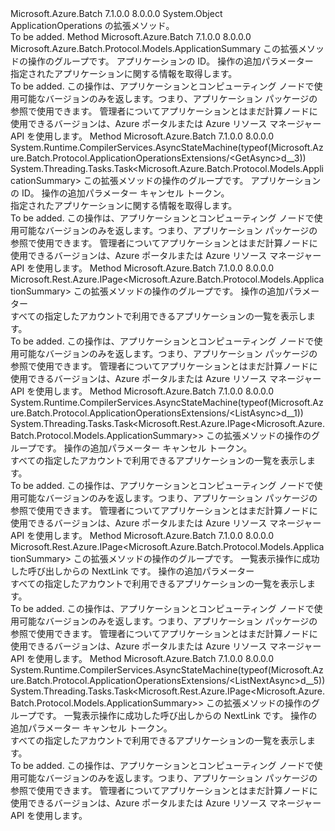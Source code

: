 <Type Name="ApplicationOperationsExtensions" FullName="Microsoft.Azure.Batch.Protocol.ApplicationOperationsExtensions">
  <TypeSignature Language="C#" Value="public static class ApplicationOperationsExtensions" />
  <TypeSignature Language="ILAsm" Value=".class public auto ansi abstract sealed beforefieldinit ApplicationOperationsExtensions extends System.Object" />
  <TypeSignature Language="DocId" Value="T:Microsoft.Azure.Batch.Protocol.ApplicationOperationsExtensions" />
  <TypeSignature Language="VB.NET" Value="Public Module ApplicationOperationsExtensions" />
  <TypeSignature Language="F#" Value="type ApplicationOperationsExtensions = class" />
  <AssemblyInfo>
    <AssemblyName>Microsoft.Azure.Batch</AssemblyName>
    <AssemblyVersion>7.1.0.0</AssemblyVersion>
    <AssemblyVersion>8.0.0.0</AssemblyVersion>
  </AssemblyInfo>
  <Base>
    <BaseTypeName>System.Object</BaseTypeName>
  </Base>
  <Interfaces />
  <Docs>
    <summary>
            ApplicationOperations の拡張メソッド。
            </summary>
    <remarks>To be added.</remarks>
  </Docs>
  <Members>
    <Member MemberName="Get">
      <MemberSignature Language="C#" Value="public static Microsoft.Azure.Batch.Protocol.Models.ApplicationSummary Get (this Microsoft.Azure.Batch.Protocol.IApplicationOperations operations, string applicationId, Microsoft.Azure.Batch.Protocol.Models.ApplicationGetOptions applicationGetOptions = null);" />
      <MemberSignature Language="ILAsm" Value=".method public static hidebysig class Microsoft.Azure.Batch.Protocol.Models.ApplicationSummary Get(class Microsoft.Azure.Batch.Protocol.IApplicationOperations operations, string applicationId, class Microsoft.Azure.Batch.Protocol.Models.ApplicationGetOptions applicationGetOptions) cil managed" />
      <MemberSignature Language="DocId" Value="M:Microsoft.Azure.Batch.Protocol.ApplicationOperationsExtensions.Get(Microsoft.Azure.Batch.Protocol.IApplicationOperations,System.String,Microsoft.Azure.Batch.Protocol.Models.ApplicationGetOptions)" />
      <MemberSignature Language="F#" Value="static member Get : Microsoft.Azure.Batch.Protocol.IApplicationOperations * string * Microsoft.Azure.Batch.Protocol.Models.ApplicationGetOptions -&gt; Microsoft.Azure.Batch.Protocol.Models.ApplicationSummary" Usage="Microsoft.Azure.Batch.Protocol.ApplicationOperationsExtensions.Get (operations, applicationId, applicationGetOptions)" />
      <MemberType>Method</MemberType>
      <AssemblyInfo>
        <AssemblyName>Microsoft.Azure.Batch</AssemblyName>
        <AssemblyVersion>7.1.0.0</AssemblyVersion>
        <AssemblyVersion>8.0.0.0</AssemblyVersion>
      </AssemblyInfo>
      <ReturnValue>
        <ReturnType>Microsoft.Azure.Batch.Protocol.Models.ApplicationSummary</ReturnType>
      </ReturnValue>
      <Parameters>
        <Parameter Name="operations" Type="Microsoft.Azure.Batch.Protocol.IApplicationOperations" RefType="this" />
        <Parameter Name="applicationId" Type="System.String" />
        <Parameter Name="applicationGetOptions" Type="Microsoft.Azure.Batch.Protocol.Models.ApplicationGetOptions" />
      </Parameters>
      <Docs>
        <param name="operations">
            この拡張メソッドの操作のグループです。
            </param>
        <param name="applicationId">
            アプリケーションの ID。
            </param>
        <param name="applicationGetOptions">
            操作の追加パラメーター
            </param>
        <summary>
            指定されたアプリケーションに関する情報を取得します。
            </summary>
        <returns>To be added.</returns>
        <remarks>
            この操作は、アプリケーションとコンピューティング ノードで使用可能なバージョンのみを返します。つまり、アプリケーション パッケージの参照で使用できます。 管理者についてアプリケーションとはまだ計算ノードに使用できるバージョンは、Azure ポータルまたは Azure リソース マネージャー API を使用します。
            </remarks>
      </Docs>
    </Member>
    <Member MemberName="GetAsync">
      <MemberSignature Language="C#" Value="public static System.Threading.Tasks.Task&lt;Microsoft.Azure.Batch.Protocol.Models.ApplicationSummary&gt; GetAsync (this Microsoft.Azure.Batch.Protocol.IApplicationOperations operations, string applicationId, Microsoft.Azure.Batch.Protocol.Models.ApplicationGetOptions applicationGetOptions = null, System.Threading.CancellationToken cancellationToken = null);" />
      <MemberSignature Language="ILAsm" Value=".method public static hidebysig class System.Threading.Tasks.Task`1&lt;class Microsoft.Azure.Batch.Protocol.Models.ApplicationSummary&gt; GetAsync(class Microsoft.Azure.Batch.Protocol.IApplicationOperations operations, string applicationId, class Microsoft.Azure.Batch.Protocol.Models.ApplicationGetOptions applicationGetOptions, valuetype System.Threading.CancellationToken cancellationToken) cil managed" />
      <MemberSignature Language="DocId" Value="M:Microsoft.Azure.Batch.Protocol.ApplicationOperationsExtensions.GetAsync(Microsoft.Azure.Batch.Protocol.IApplicationOperations,System.String,Microsoft.Azure.Batch.Protocol.Models.ApplicationGetOptions,System.Threading.CancellationToken)" />
      <MemberSignature Language="F#" Value="static member GetAsync : Microsoft.Azure.Batch.Protocol.IApplicationOperations * string * Microsoft.Azure.Batch.Protocol.Models.ApplicationGetOptions * System.Threading.CancellationToken -&gt; System.Threading.Tasks.Task&lt;Microsoft.Azure.Batch.Protocol.Models.ApplicationSummary&gt;" Usage="Microsoft.Azure.Batch.Protocol.ApplicationOperationsExtensions.GetAsync (operations, applicationId, applicationGetOptions, cancellationToken)" />
      <MemberType>Method</MemberType>
      <AssemblyInfo>
        <AssemblyName>Microsoft.Azure.Batch</AssemblyName>
        <AssemblyVersion>7.1.0.0</AssemblyVersion>
        <AssemblyVersion>8.0.0.0</AssemblyVersion>
      </AssemblyInfo>
      <Attributes>
        <Attribute>
          <AttributeName>System.Runtime.CompilerServices.AsyncStateMachine(typeof(Microsoft.Azure.Batch.Protocol.ApplicationOperationsExtensions/&lt;GetAsync&gt;d__3))</AttributeName>
        </Attribute>
      </Attributes>
      <ReturnValue>
        <ReturnType>System.Threading.Tasks.Task&lt;Microsoft.Azure.Batch.Protocol.Models.ApplicationSummary&gt;</ReturnType>
      </ReturnValue>
      <Parameters>
        <Parameter Name="operations" Type="Microsoft.Azure.Batch.Protocol.IApplicationOperations" RefType="this" />
        <Parameter Name="applicationId" Type="System.String" />
        <Parameter Name="applicationGetOptions" Type="Microsoft.Azure.Batch.Protocol.Models.ApplicationGetOptions" />
        <Parameter Name="cancellationToken" Type="System.Threading.CancellationToken" />
      </Parameters>
      <Docs>
        <param name="operations">
            この拡張メソッドの操作のグループです。
            </param>
        <param name="applicationId">
            アプリケーションの ID。
            </param>
        <param name="applicationGetOptions">
            操作の追加パラメーター
            </param>
        <param name="cancellationToken">
            キャンセル トークン。
            </param>
        <summary>
            指定されたアプリケーションに関する情報を取得します。
            </summary>
        <returns>To be added.</returns>
        <remarks>
            この操作は、アプリケーションとコンピューティング ノードで使用可能なバージョンのみを返します。つまり、アプリケーション パッケージの参照で使用できます。 管理者についてアプリケーションとはまだ計算ノードに使用できるバージョンは、Azure ポータルまたは Azure リソース マネージャー API を使用します。
            </remarks>
      </Docs>
    </Member>
    <Member MemberName="List">
      <MemberSignature Language="C#" Value="public static Microsoft.Rest.Azure.IPage&lt;Microsoft.Azure.Batch.Protocol.Models.ApplicationSummary&gt; List (this Microsoft.Azure.Batch.Protocol.IApplicationOperations operations, Microsoft.Azure.Batch.Protocol.Models.ApplicationListOptions applicationListOptions = null);" />
      <MemberSignature Language="ILAsm" Value=".method public static hidebysig class Microsoft.Rest.Azure.IPage`1&lt;class Microsoft.Azure.Batch.Protocol.Models.ApplicationSummary&gt; List(class Microsoft.Azure.Batch.Protocol.IApplicationOperations operations, class Microsoft.Azure.Batch.Protocol.Models.ApplicationListOptions applicationListOptions) cil managed" />
      <MemberSignature Language="DocId" Value="M:Microsoft.Azure.Batch.Protocol.ApplicationOperationsExtensions.List(Microsoft.Azure.Batch.Protocol.IApplicationOperations,Microsoft.Azure.Batch.Protocol.Models.ApplicationListOptions)" />
      <MemberSignature Language="F#" Value="static member List : Microsoft.Azure.Batch.Protocol.IApplicationOperations * Microsoft.Azure.Batch.Protocol.Models.ApplicationListOptions -&gt; Microsoft.Rest.Azure.IPage&lt;Microsoft.Azure.Batch.Protocol.Models.ApplicationSummary&gt;" Usage="Microsoft.Azure.Batch.Protocol.ApplicationOperationsExtensions.List (operations, applicationListOptions)" />
      <MemberType>Method</MemberType>
      <AssemblyInfo>
        <AssemblyName>Microsoft.Azure.Batch</AssemblyName>
        <AssemblyVersion>7.1.0.0</AssemblyVersion>
        <AssemblyVersion>8.0.0.0</AssemblyVersion>
      </AssemblyInfo>
      <ReturnValue>
        <ReturnType>Microsoft.Rest.Azure.IPage&lt;Microsoft.Azure.Batch.Protocol.Models.ApplicationSummary&gt;</ReturnType>
      </ReturnValue>
      <Parameters>
        <Parameter Name="operations" Type="Microsoft.Azure.Batch.Protocol.IApplicationOperations" RefType="this" />
        <Parameter Name="applicationListOptions" Type="Microsoft.Azure.Batch.Protocol.Models.ApplicationListOptions" />
      </Parameters>
      <Docs>
        <param name="operations">
            この拡張メソッドの操作のグループです。
            </param>
        <param name="applicationListOptions">
            操作の追加パラメーター
            </param>
        <summary>
            すべての指定したアカウントで利用できるアプリケーションの一覧を表示します。
            </summary>
        <returns>To be added.</returns>
        <remarks>
            この操作は、アプリケーションとコンピューティング ノードで使用可能なバージョンのみを返します。つまり、アプリケーション パッケージの参照で使用できます。 管理者についてアプリケーションとはまだ計算ノードに使用できるバージョンは、Azure ポータルまたは Azure リソース マネージャー API を使用します。
            </remarks>
      </Docs>
    </Member>
    <Member MemberName="ListAsync">
      <MemberSignature Language="C#" Value="public static System.Threading.Tasks.Task&lt;Microsoft.Rest.Azure.IPage&lt;Microsoft.Azure.Batch.Protocol.Models.ApplicationSummary&gt;&gt; ListAsync (this Microsoft.Azure.Batch.Protocol.IApplicationOperations operations, Microsoft.Azure.Batch.Protocol.Models.ApplicationListOptions applicationListOptions = null, System.Threading.CancellationToken cancellationToken = null);" />
      <MemberSignature Language="ILAsm" Value=".method public static hidebysig class System.Threading.Tasks.Task`1&lt;class Microsoft.Rest.Azure.IPage`1&lt;class Microsoft.Azure.Batch.Protocol.Models.ApplicationSummary&gt;&gt; ListAsync(class Microsoft.Azure.Batch.Protocol.IApplicationOperations operations, class Microsoft.Azure.Batch.Protocol.Models.ApplicationListOptions applicationListOptions, valuetype System.Threading.CancellationToken cancellationToken) cil managed" />
      <MemberSignature Language="DocId" Value="M:Microsoft.Azure.Batch.Protocol.ApplicationOperationsExtensions.ListAsync(Microsoft.Azure.Batch.Protocol.IApplicationOperations,Microsoft.Azure.Batch.Protocol.Models.ApplicationListOptions,System.Threading.CancellationToken)" />
      <MemberSignature Language="F#" Value="static member ListAsync : Microsoft.Azure.Batch.Protocol.IApplicationOperations * Microsoft.Azure.Batch.Protocol.Models.ApplicationListOptions * System.Threading.CancellationToken -&gt; System.Threading.Tasks.Task&lt;Microsoft.Rest.Azure.IPage&lt;Microsoft.Azure.Batch.Protocol.Models.ApplicationSummary&gt;&gt;" Usage="Microsoft.Azure.Batch.Protocol.ApplicationOperationsExtensions.ListAsync (operations, applicationListOptions, cancellationToken)" />
      <MemberType>Method</MemberType>
      <AssemblyInfo>
        <AssemblyName>Microsoft.Azure.Batch</AssemblyName>
        <AssemblyVersion>7.1.0.0</AssemblyVersion>
        <AssemblyVersion>8.0.0.0</AssemblyVersion>
      </AssemblyInfo>
      <Attributes>
        <Attribute>
          <AttributeName>System.Runtime.CompilerServices.AsyncStateMachine(typeof(Microsoft.Azure.Batch.Protocol.ApplicationOperationsExtensions/&lt;ListAsync&gt;d__1))</AttributeName>
        </Attribute>
      </Attributes>
      <ReturnValue>
        <ReturnType>System.Threading.Tasks.Task&lt;Microsoft.Rest.Azure.IPage&lt;Microsoft.Azure.Batch.Protocol.Models.ApplicationSummary&gt;&gt;</ReturnType>
      </ReturnValue>
      <Parameters>
        <Parameter Name="operations" Type="Microsoft.Azure.Batch.Protocol.IApplicationOperations" RefType="this" />
        <Parameter Name="applicationListOptions" Type="Microsoft.Azure.Batch.Protocol.Models.ApplicationListOptions" />
        <Parameter Name="cancellationToken" Type="System.Threading.CancellationToken" />
      </Parameters>
      <Docs>
        <param name="operations">
            この拡張メソッドの操作のグループです。
            </param>
        <param name="applicationListOptions">
            操作の追加パラメーター
            </param>
        <param name="cancellationToken">
            キャンセル トークン。
            </param>
        <summary>
            すべての指定したアカウントで利用できるアプリケーションの一覧を表示します。
            </summary>
        <returns>To be added.</returns>
        <remarks>
            この操作は、アプリケーションとコンピューティング ノードで使用可能なバージョンのみを返します。つまり、アプリケーション パッケージの参照で使用できます。 管理者についてアプリケーションとはまだ計算ノードに使用できるバージョンは、Azure ポータルまたは Azure リソース マネージャー API を使用します。
            </remarks>
      </Docs>
    </Member>
    <Member MemberName="ListNext">
      <MemberSignature Language="C#" Value="public static Microsoft.Rest.Azure.IPage&lt;Microsoft.Azure.Batch.Protocol.Models.ApplicationSummary&gt; ListNext (this Microsoft.Azure.Batch.Protocol.IApplicationOperations operations, string nextPageLink, Microsoft.Azure.Batch.Protocol.Models.ApplicationListNextOptions applicationListNextOptions = null);" />
      <MemberSignature Language="ILAsm" Value=".method public static hidebysig class Microsoft.Rest.Azure.IPage`1&lt;class Microsoft.Azure.Batch.Protocol.Models.ApplicationSummary&gt; ListNext(class Microsoft.Azure.Batch.Protocol.IApplicationOperations operations, string nextPageLink, class Microsoft.Azure.Batch.Protocol.Models.ApplicationListNextOptions applicationListNextOptions) cil managed" />
      <MemberSignature Language="DocId" Value="M:Microsoft.Azure.Batch.Protocol.ApplicationOperationsExtensions.ListNext(Microsoft.Azure.Batch.Protocol.IApplicationOperations,System.String,Microsoft.Azure.Batch.Protocol.Models.ApplicationListNextOptions)" />
      <MemberSignature Language="F#" Value="static member ListNext : Microsoft.Azure.Batch.Protocol.IApplicationOperations * string * Microsoft.Azure.Batch.Protocol.Models.ApplicationListNextOptions -&gt; Microsoft.Rest.Azure.IPage&lt;Microsoft.Azure.Batch.Protocol.Models.ApplicationSummary&gt;" Usage="Microsoft.Azure.Batch.Protocol.ApplicationOperationsExtensions.ListNext (operations, nextPageLink, applicationListNextOptions)" />
      <MemberType>Method</MemberType>
      <AssemblyInfo>
        <AssemblyName>Microsoft.Azure.Batch</AssemblyName>
        <AssemblyVersion>7.1.0.0</AssemblyVersion>
        <AssemblyVersion>8.0.0.0</AssemblyVersion>
      </AssemblyInfo>
      <ReturnValue>
        <ReturnType>Microsoft.Rest.Azure.IPage&lt;Microsoft.Azure.Batch.Protocol.Models.ApplicationSummary&gt;</ReturnType>
      </ReturnValue>
      <Parameters>
        <Parameter Name="operations" Type="Microsoft.Azure.Batch.Protocol.IApplicationOperations" RefType="this" />
        <Parameter Name="nextPageLink" Type="System.String" />
        <Parameter Name="applicationListNextOptions" Type="Microsoft.Azure.Batch.Protocol.Models.ApplicationListNextOptions" />
      </Parameters>
      <Docs>
        <param name="operations">
            この拡張メソッドの操作のグループです。
            </param>
        <param name="nextPageLink">
            一覧表示操作に成功した呼び出しからの NextLink です。
            </param>
        <param name="applicationListNextOptions">
            操作の追加パラメーター
            </param>
        <summary>
            すべての指定したアカウントで利用できるアプリケーションの一覧を表示します。
            </summary>
        <returns>To be added.</returns>
        <remarks>
            この操作は、アプリケーションとコンピューティング ノードで使用可能なバージョンのみを返します。つまり、アプリケーション パッケージの参照で使用できます。 管理者についてアプリケーションとはまだ計算ノードに使用できるバージョンは、Azure ポータルまたは Azure リソース マネージャー API を使用します。
            </remarks>
      </Docs>
    </Member>
    <Member MemberName="ListNextAsync">
      <MemberSignature Language="C#" Value="public static System.Threading.Tasks.Task&lt;Microsoft.Rest.Azure.IPage&lt;Microsoft.Azure.Batch.Protocol.Models.ApplicationSummary&gt;&gt; ListNextAsync (this Microsoft.Azure.Batch.Protocol.IApplicationOperations operations, string nextPageLink, Microsoft.Azure.Batch.Protocol.Models.ApplicationListNextOptions applicationListNextOptions = null, System.Threading.CancellationToken cancellationToken = null);" />
      <MemberSignature Language="ILAsm" Value=".method public static hidebysig class System.Threading.Tasks.Task`1&lt;class Microsoft.Rest.Azure.IPage`1&lt;class Microsoft.Azure.Batch.Protocol.Models.ApplicationSummary&gt;&gt; ListNextAsync(class Microsoft.Azure.Batch.Protocol.IApplicationOperations operations, string nextPageLink, class Microsoft.Azure.Batch.Protocol.Models.ApplicationListNextOptions applicationListNextOptions, valuetype System.Threading.CancellationToken cancellationToken) cil managed" />
      <MemberSignature Language="DocId" Value="M:Microsoft.Azure.Batch.Protocol.ApplicationOperationsExtensions.ListNextAsync(Microsoft.Azure.Batch.Protocol.IApplicationOperations,System.String,Microsoft.Azure.Batch.Protocol.Models.ApplicationListNextOptions,System.Threading.CancellationToken)" />
      <MemberSignature Language="F#" Value="static member ListNextAsync : Microsoft.Azure.Batch.Protocol.IApplicationOperations * string * Microsoft.Azure.Batch.Protocol.Models.ApplicationListNextOptions * System.Threading.CancellationToken -&gt; System.Threading.Tasks.Task&lt;Microsoft.Rest.Azure.IPage&lt;Microsoft.Azure.Batch.Protocol.Models.ApplicationSummary&gt;&gt;" Usage="Microsoft.Azure.Batch.Protocol.ApplicationOperationsExtensions.ListNextAsync (operations, nextPageLink, applicationListNextOptions, cancellationToken)" />
      <MemberType>Method</MemberType>
      <AssemblyInfo>
        <AssemblyName>Microsoft.Azure.Batch</AssemblyName>
        <AssemblyVersion>7.1.0.0</AssemblyVersion>
        <AssemblyVersion>8.0.0.0</AssemblyVersion>
      </AssemblyInfo>
      <Attributes>
        <Attribute>
          <AttributeName>System.Runtime.CompilerServices.AsyncStateMachine(typeof(Microsoft.Azure.Batch.Protocol.ApplicationOperationsExtensions/&lt;ListNextAsync&gt;d__5))</AttributeName>
        </Attribute>
      </Attributes>
      <ReturnValue>
        <ReturnType>System.Threading.Tasks.Task&lt;Microsoft.Rest.Azure.IPage&lt;Microsoft.Azure.Batch.Protocol.Models.ApplicationSummary&gt;&gt;</ReturnType>
      </ReturnValue>
      <Parameters>
        <Parameter Name="operations" Type="Microsoft.Azure.Batch.Protocol.IApplicationOperations" RefType="this" />
        <Parameter Name="nextPageLink" Type="System.String" />
        <Parameter Name="applicationListNextOptions" Type="Microsoft.Azure.Batch.Protocol.Models.ApplicationListNextOptions" />
        <Parameter Name="cancellationToken" Type="System.Threading.CancellationToken" />
      </Parameters>
      <Docs>
        <param name="operations">
            この拡張メソッドの操作のグループです。
            </param>
        <param name="nextPageLink">
            一覧表示操作に成功した呼び出しからの NextLink です。
            </param>
        <param name="applicationListNextOptions">
            操作の追加パラメーター
            </param>
        <param name="cancellationToken">
            キャンセル トークン。
            </param>
        <summary>
            すべての指定したアカウントで利用できるアプリケーションの一覧を表示します。
            </summary>
        <returns>To be added.</returns>
        <remarks>
            この操作は、アプリケーションとコンピューティング ノードで使用可能なバージョンのみを返します。つまり、アプリケーション パッケージの参照で使用できます。 管理者についてアプリケーションとはまだ計算ノードに使用できるバージョンは、Azure ポータルまたは Azure リソース マネージャー API を使用します。
            </remarks>
      </Docs>
    </Member>
  </Members>
</Type>